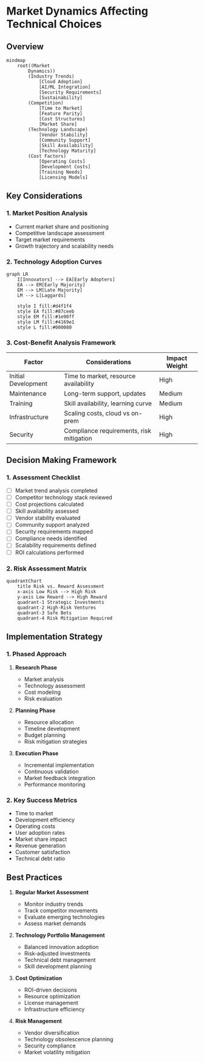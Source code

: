 # Market Dynamics Affecting Technical Choices

## Overview

```mermaid
mindmap
    root((Market
        Dynamics))
        (Industry Trends)
            [Cloud Adoption]
            [AI/ML Integration]
            [Security Requirements]
            [Sustainability]
        (Competition)
            [Time to Market]
            [Feature Parity]
            [Cost Structures]
            [Market Share]
        (Technology Landscape)
            [Vendor Stability]
            [Community Support]
            [Skill Availability]
            [Technology Maturity]
        (Cost Factors)
            [Operating Costs]
            [Development Costs]
            [Training Needs]
            [Licensing Models]
```

## Key Considerations

### 1. Market Position Analysis

- Current market share and positioning
- Competitive landscape assessment
- Target market requirements
- Growth trajectory and scalability needs

### 2. Technology Adoption Curves

```mermaid
graph LR
    I[Innovators] --> EA[Early Adopters]
    EA --> EM[Early Majority]
    EM --> LM[Late Majority]
    LM --> L[Laggards]
    
    style I fill:#d4f1f4
    style EA fill:#87ceeb
    style EM fill:#1e90ff
    style LM fill:#4169e1
    style L fill:#000080
```

### 3. Cost-Benefit Analysis Framework

| Factor | Considerations | Impact Weight |
|--------|---------------|---------------|
| Initial Development | Time to market, resource availability | High |
| Maintenance | Long-term support, updates | Medium |
| Training | Skill availability, learning curve | Medium |
| Infrastructure | Scaling costs, cloud vs on-prem | High |
| Security | Compliance requirements, risk mitigation | High |

## Decision Making Framework

### 1. Assessment Checklist

- [ ] Market trend analysis completed
- [ ] Competitor technology stack reviewed
- [ ] Cost projections calculated
- [ ] Skill availability assessed
- [ ] Vendor stability evaluated
- [ ] Community support analyzed
- [ ] Security requirements mapped
- [ ] Compliance needs identified
- [ ] Scalability requirements defined
- [ ] ROI calculations performed

### 2. Risk Assessment Matrix

```mermaid
quadrantChart
    title Risk vs. Reward Assessment
    x-axis Low Risk --> High Risk
    y-axis Low Reward --> High Reward
    quadrant-1 Strategic Investments
    quadrant-2 High-Risk Ventures
    quadrant-3 Safe Bets
    quadrant-4 Risk Mitigation Required
```

## Implementation Strategy

### 1. Phased Approach

1. **Research Phase**
   - Market analysis
   - Technology assessment
   - Cost modeling
   - Risk evaluation

2. **Planning Phase**
   - Resource allocation
   - Timeline development
   - Budget planning
   - Risk mitigation strategies

3. **Execution Phase**
   - Incremental implementation
   - Continuous validation
   - Market feedback integration
   - Performance monitoring

### 2. Key Success Metrics

- Time to market
- Development efficiency
- Operating costs
- User adoption rates
- Market share impact
- Revenue generation
- Customer satisfaction
- Technical debt ratio

## Best Practices

1. **Regular Market Assessment**
   - Monitor industry trends
   - Track competitor movements
   - Evaluate emerging technologies
   - Assess market demands

2. **Technology Portfolio Management**
   - Balanced innovation adoption
   - Risk-adjusted investments
   - Technical debt management
   - Skill development planning

3. **Cost Optimization**
   - ROI-driven decisions
   - Resource optimization
   - License management
   - Infrastructure efficiency

4. **Risk Management**
   - Vendor diversification
   - Technology obsolescence planning
   - Security compliance
   - Market volatility mitigation